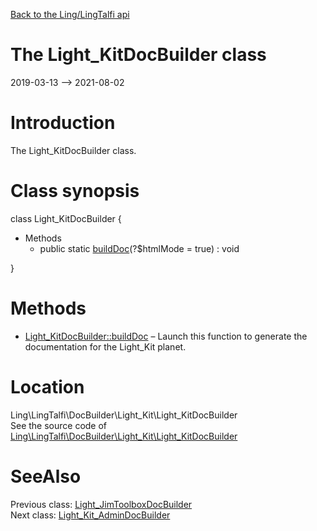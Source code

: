 [Back to the Ling/LingTalfi api](https://github.com/lingtalfi/LingTalfi/blob/master/doc/api/Ling/LingTalfi.md)



The Light_KitDocBuilder class
================
2019-03-13 --> 2021-08-02






Introduction
============

The Light_KitDocBuilder class.



Class synopsis
==============


class <span class="pl-k">Light_KitDocBuilder</span>  {

- Methods
    - public static [buildDoc](https://github.com/lingtalfi/LingTalfi/blob/master/doc/api/Ling/LingTalfi/DocBuilder/Light_Kit/Light_KitDocBuilder/buildDoc.md)(?$htmlMode = true) : void

}






Methods
==============

- [Light_KitDocBuilder::buildDoc](https://github.com/lingtalfi/LingTalfi/blob/master/doc/api/Ling/LingTalfi/DocBuilder/Light_Kit/Light_KitDocBuilder/buildDoc.md) &ndash; Launch this function to generate the documentation for the Light_Kit planet.





Location
=============
Ling\LingTalfi\DocBuilder\Light_Kit\Light_KitDocBuilder<br>
See the source code of [Ling\LingTalfi\DocBuilder\Light_Kit\Light_KitDocBuilder](https://github.com/lingtalfi/LingTalfi/blob/master/DocBuilder/Light_Kit/Light_KitDocBuilder.php)



SeeAlso
==============
Previous class: [Light_JimToolboxDocBuilder](https://github.com/lingtalfi/LingTalfi/blob/master/doc/api/Ling/LingTalfi/DocBuilder/Light_JimToolbox/Light_JimToolboxDocBuilder.md)<br>Next class: [Light_Kit_AdminDocBuilder](https://github.com/lingtalfi/LingTalfi/blob/master/doc/api/Ling/LingTalfi/DocBuilder/Light_Kit_Admin/Light_Kit_AdminDocBuilder.md)<br>
